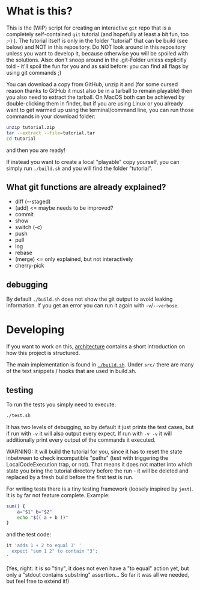 # What is this?

This is the (WIP) script for creating an interactive `git` repo that is a completely self-contained `git` tutorial (and hopefully at least a bit fun, too ;-) ).
The tutorial itself is only in the folder "tutorial" that can be build (see below) and NOT in this repository. Do NOT look around in this repository unless you want to develop it, because otherwise you will be spoiled with the solutions. Also: don't snoop around in the .git-Folder unless explicitly told - it'll spoil the fun for you and as said before: you can find all flags by using git commands ;)

You can download a copy from GitHub, unzip it and (for some cursed reason thanks to GitHub it must also be in a tarball to remain playable) then you also need to extract the tarball.
On MacOS both can be achieved by double-clicking them in finder, but if you are using Linux or you already want to get warmed up using the terminal/command line, you can run those commands in your download folder:
```sh
unzip tutorial.zip
tar --extract --file=tutorial.tar
cd tutorial
```
and then you are ready!

If instead you want to create a local "playable" copy yourself, you can simply run `./build.sh` and you will find the folder "tutorial".

## What git functions are already explained?

- diff (--staged)
- (add) <= maybe needs to be improved?
- commit
- show
- switch (-c)
- push
- pull
- log
- rebase
- (merge) <= only explained, but not interactively
- cherry-pick

## debugging

By default `./build.sh` does not show the git output to avoid leaking information. If you get an error you can run it again with `-v`/`--verbose`.

# Developing

If you want to work on this, [architecture](./architecture.md) contains a short introduction on how this project is structured.

The main implementation is found in [`./build.sh`](./build.sh). Under `src/` there are many of the text snippets / hooks that are used in build.sh.

## testing

To run the tests you simply need to execute:
```sh
./test.sh
```
It has two levels of debugging, so by default it just prints the test cases, but if run with `-v` it will also output every expect. If run with `-v -v` it will additionally print every output of the commands it executed.

WARNING: It will build the tutorial for you, since it has to reset the state inbetween to check incompatible "paths" (test with triggering the LocalCodeExecution trap, or not). That means it does not matter into which state you bring the tutorial directory before the run - it will be deleted and replaced by a fresh build before the first test is run.

For writing tests there is a tiny testing framework (loosely inspired by `jest`). It is by far not feature complete. Example:
```sh
sum() {
    a="$1" b="$2"
    echo "$(( a + b ))"
}
```
and the test code:
```sh
it 'adds 1 + 2 to equal 3' '
  expect "sum 1 2" to contain "3";
'
```
(Yes, right: it is so "tiny", it does not even have a "to equal" action yet, but only a "stdout contains substring" assertion... So far it was all we needed, but feel free to extend it!)
